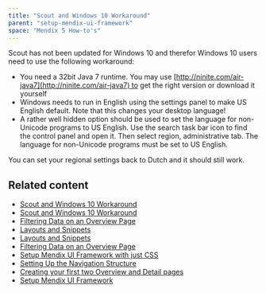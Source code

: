 ```yaml
---
title: "Scout and Windows 10 Workaround"
parent: "setup-mendix-ui-framework"
space: "Mendix 5 How-to's"
---
```

Scout has not been updated for Windows 10 and therefor Windows 10 users need to use the following workaround:

*   You need a 32bit Java 7 runtime. You may use [http://ninite.com/air-java7](http://ninite.com/air-java7) to get the right version or download it yourself
*   Windows needs to run in English using the settings panel to make US English default. Note that this changes your desktop language!
*   A rather well hidden option should be used to set the language for non-Unicode programs to US English. Use the search task bar icon to find the control panel and open it. Then select region, administrative tab. The language for non-Unicode programs must be set to US English.

You can set your regional settings back to Dutch and it should still work.

## Related content

*   [Scout and Windows 10 Workaround](/howto50/scout-and-windows-10-workaround)
*   [Scout and Windows 10 Workaround](/howto6/scout-and-windows-10-workaround)
*   [Filtering Data on an Overview Page](/howto50/filtering-data-on-an-overview-page)
*   [Layouts and Snippets](/howto50/layouts-and-snippets)
*   [Layouts and Snippets](/howto6/layouts-and-snippets)
*   [Filtering Data on an Overview Page](/howto6/filtering-data-on-an-overview-page)
*   [Setup Mendix UI Framework with just CSS](/howto50/setup-mendix-ui-framework-with-just-css)
*   [Setting Up the Navigation Structure](/howto50/setting-up-the-navigation-structure)
*   [Creating your first two Overview and Detail pages](/howto50/creating-your-first-two-overview-and-detail-pages)
*   [Setup Mendix UI Framework](/howto50/setup-mendix-ui-framework)
